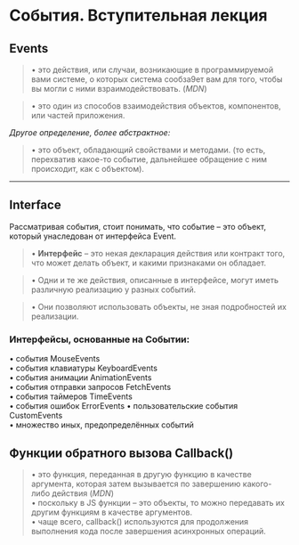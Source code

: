 # События. Вступительная лекция
## Events
> • это действия, или случаи, возникающие в программируемой вами системе, о которых система сообза9ет вам для того, чтобы вы могли с ними взраимодействовать. (_MDN_)  

> • это один из способов взаимодействия объектов, компонентов, или частей приложения.

_Другое определение, более абстрактное:_  
> • это объект, обладающий свойствами и методами. (то есть, перехватив какое-то событие, дальнейшее обращение с ним происходит, как с объектом).
---

## Interface
Рассматривая события, стоит понимать, что событие – это объект, который унаследован от интерфейса Event.
> • **Интерфейс** – это некая декларация действия или контракт того, что может делать объект, и какими признаками он обладает.  

> • Одни и те же действия, описанные в интерфейсе, могут иметь различную реализацию у разных событий.  

> • Они позволяют использовать объекты, не зная подробностей их реализации.  

### Интерфейсы, основанные на Событии:
• события MouseEvents  
• события клавиатуры KeyboardEvents  
• события анимации AnimationEvents  
• события отправки запросов FetchEvents  
• события таймеров TimeEvents  
• события ошибок ErrorEvents
• пользовательские события CustomEvents  
• множество иных, предопределённых событий  

## Функции обратного вызова Callback()
> • это функция, переданная в другую функцию в качестве аргумента, которая затем вызывается по завершению какого-либо действия (_MDN_)  
> • поскольку в JS функции – это объекты, то можно передавать их другим функциям в качестве аргументов.  
> • чаще всего, callback() используются для продолжения выполнения кода после завершения асинхронных операций.  
